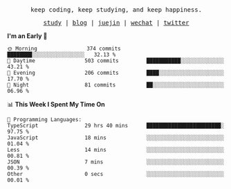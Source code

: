 <p align="center">
  <samp>
    <span>keep coding, keep studying, and keep happiness.</span>
  </samp>
</p>

<p align="center">
  <samp>
    <a href="https://github.com/ouduidui/fe-study">study</a> |
    <a href="https://deweyou.me">blog</a>  |
    <a href="https://juejin.cn/user/4309700183594366">juejin</a> |
    <a href="https://user-images.githubusercontent.com/54696834/165071004-6509e3f2-90c3-448c-9d92-3da42b0c2021.jpeg">wechat</a> |
    <a href="https://twitter.com/ouduidui">twitter</a>
  </samp>
</p>

<!--START_SECTION:waka-->
**I'm an Early 🐤** 

```text
🌞 Morning                374 commits         ████████░░░░░░░░░░░░░░░░░   32.13 % 
🌆 Daytime                503 commits         ███████████░░░░░░░░░░░░░░   43.21 % 
🌃 Evening                206 commits         ████░░░░░░░░░░░░░░░░░░░░░   17.70 % 
🌙 Night                  81 commits          ██░░░░░░░░░░░░░░░░░░░░░░░   06.96 % 
```


📊 **This Week I Spent My Time On** 

```text
💬 Programming Languages: 
TypeScript               29 hrs 40 mins      ████████████████████████░   97.75 % 
JavaScript               18 mins             ░░░░░░░░░░░░░░░░░░░░░░░░░   01.04 % 
Less                     14 mins             ░░░░░░░░░░░░░░░░░░░░░░░░░   00.81 % 
JSON                     7 mins              ░░░░░░░░░░░░░░░░░░░░░░░░░   00.39 % 
Other                    0 secs              ░░░░░░░░░░░░░░░░░░░░░░░░░   00.01 % 
```


<!--END_SECTION:waka-->
